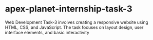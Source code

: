 # apex-planet-internship-task-3
Web Development Task-3 involves creating a responsive website using HTML, CSS, and JavaScript. The task focuses on layout design, user interface elements, and basic interactivity
